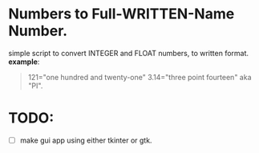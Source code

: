 # Numbers to Full-WRITTEN-Name Number.

simple script to convert INTEGER and FLOAT numbers,
to written format.
**example**:
> 121="one hundred and twenty-one"
> 3.14="three point fourteen" aka "PI".


# TODO:

- [ ] make gui app using either tkinter or gtk.
